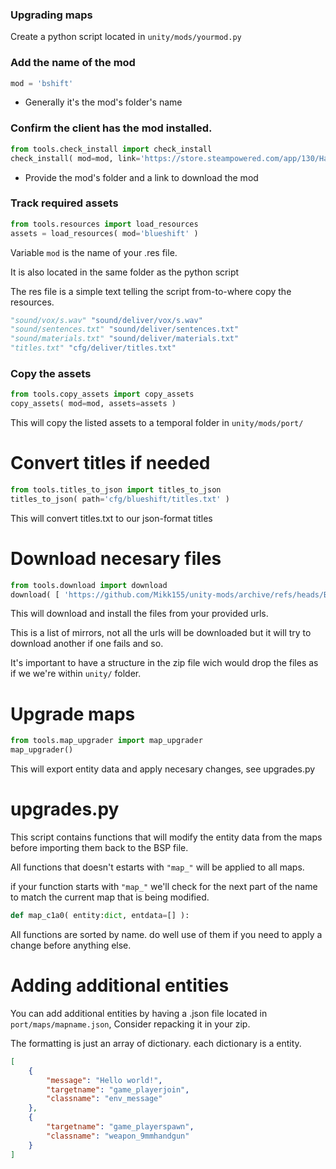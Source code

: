 ### Upgrading maps

Create a python script located in ``unity/mods/yourmod.py``

### Add the name of the mod
```python
mod = 'bshift'
```
- Generally it's the mod's folder's name


### Confirm the client has the mod installed.
```python
from tools.check_install import check_install
check_install( mod=mod, link='https://store.steampowered.com/app/130/HalfLife_Blue_Shift/' )
```
- Provide the mod's folder and a link to download the mod


### Track required assets
```python
from tools.resources import load_resources
assets = load_resources( mod='blueshift' )
```
Variable ``mod`` is the name of your .res file.

It is also located in the same folder as the python script

The res file is a simple text telling the script from-to-where copy the resources.
```python
"sound/vox/s.wav" "sound/deliver/vox/s.wav"
"sound/sentences.txt" "sound/deliver/sentences.txt"
"sound/materials.txt" "sound/deliver/materials.txt"
"titles.txt" "cfg/deliver/titles.txt"
```

### Copy the assets
```python
from tools.copy_assets import copy_assets
copy_assets( mod=mod, assets=assets )
```
This will copy the listed assets to a temporal folder in ``unity/mods/port/``

# Convert titles if needed
```python
from tools.titles_to_json import titles_to_json
titles_to_json( path='cfg/blueshift/titles.txt' )
```
This will convert titles.txt to our json-format titles

# Download necesary files
```python
from tools.download import download
download( [ 'https://github.com/Mikk155/unity-mods/archive/refs/heads/Blue-Shift.zip' ] )
```
This will download and install the files from your provided urls.

This is a list of mirrors, not all the urls will be downloaded but it will try to download another if one fails and so.

It's important to have a structure in the zip file wich would drop the files as if we we're within ``unity/`` folder.

# Upgrade maps
```python
from tools.map_upgrader import map_upgrader
map_upgrader()
```

This will export entity data and apply necesary changes, see upgrades.py

# upgrades.py
This script contains functions that will modify the entity data from the maps before importing them back to the BSP file.

All functions that doesn't estarts with ``"map_"`` will be applied to all maps.

if your function starts with ``"map_"`` we'll check for the next part of the name to match the current map that is being modified.
```python
def map_c1a0( entity:dict, entdata=[] ):
```

All functions are sorted by name. do well use of them if you need to apply a change before anything else.

# Adding additional entities
You can add additional entities by having a .json file located in ``port/maps/mapname.json``, Consider repacking it in your zip.

The formatting is just an array of dictionary. each dictionary is a entity.
```json
[
    {
        "message": "Hello world!",
        "targetname": "game_playerjoin",
        "classname": "env_message"
    },
    {
        "targetname": "game_playerspawn",
        "classname": "weapon_9mmhandgun"
    }
]
```
